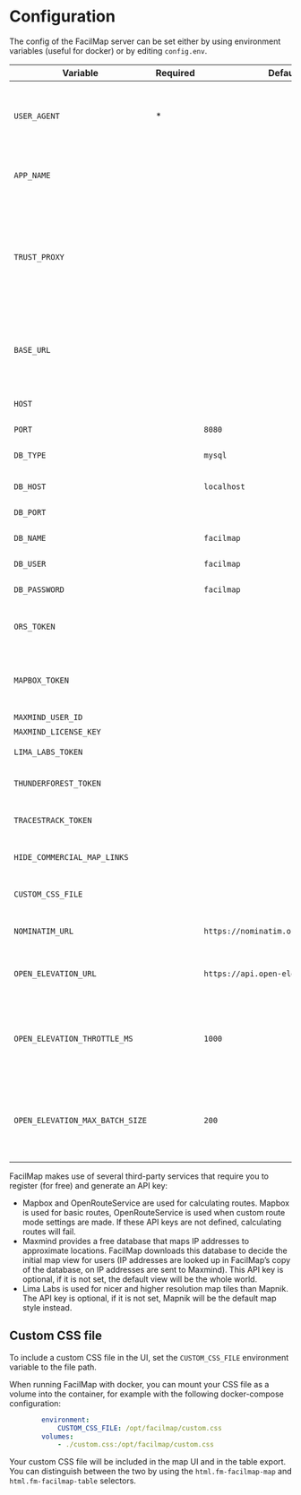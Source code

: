 # Configuration

The config of the FacilMap server can be set either by using environment variables (useful for docker) or by editing `config.env`.

| Variable              | Required | Default     | Meaning                                                                                                                          |
|-----------------------|----------|-------------|----------------------------------------------------------------------------------------------------------------------------------|
| `USER_AGENT`          | *        |             | Will be used for all HTTP requests (search, routing, GPX/KML/OSM/GeoJSON files). You better provide your e-mail address in here. |
| `APP_NAME`            |          |             | If specified, will replace “FacilMap” as the name of the app throughout the UI. |
| `TRUST_PROXY`         |          |             | Whether to trust the X-Forwarded-* headers. Can be `true` or a comma-separated list of IP subnets (see the [express documentation](https://expressjs.com/en/guide/behind-proxies.html)). Currently only used to calculate the base URL for the `opensearch.xml` file. |
| `BASE_URL`            |          |             | If `TRUST_PROXY` does not work for your particular setup, you can manually specify the base URL where FacilMap can be publicly reached here. |
| `HOST`                |          |             | The ip address to listen on (leave empty to listen on all addresses) |
| `PORT`                |          | `8080`      | The port to listen on. |
| `DB_TYPE`             |          | `mysql`     | The type of database. Either `mysql`, `postgres`, `mariadb`, `sqlite`, or `mssql`. |
| `DB_HOST`             |          | `localhost` | The host name of the database server. |
| `DB_PORT`             |          |             | The port of the database server (optional). |
| `DB_NAME`             |          | `facilmap`  | The name of the database. |
| `DB_USER`             |          | `facilmap`  | The username to connect to the database with. |
| `DB_PASSWORD`         |          | `facilmap`  | The password to connect to the database with. |
| `ORS_TOKEN`           |          |             | [OpenRouteService API key](https://openrouteservice.org/). If not specified, advanced routing settings will not be shown. |
| `MAPBOX_TOKEN`        |          |             | [Mapbox API key](https://www.mapbox.com/signup/). If neither this nor `ORS_TOKEN` are specified, the routing tab and any routing options will be hidden. |
| `MAXMIND_USER_ID`     |          |             | [MaxMind user ID](https://www.maxmind.com/en/geolite2/signup). |
| `MAXMIND_LICENSE_KEY` |          |             | MaxMind license key. |
| `LIMA_LABS_TOKEN`     |          |             | [Lima Labs](https://maps.lima-labs.com/) API key (for Lima Labs map style) |
| `THUNDERFOREST_TOKEN` |          |             | [Thunderforest](https://www.thunderforest.com/) API key (for OpenCycleMap map style) |
| `TRACESTRACK_TOKEN`   |          |             | [Tracestrack](https://tracestrack.com/) API key (for Tracestrack Topo map style) |
| `HIDE_COMMERCIAL_MAP_LINKS` |    |             | Set to `1` to hide the links to Google/Bing Maps in the “Map style” menu. |
| `CUSTOM_CSS_FILE`     |          |             | The path of a CSS file that should be included ([see more details below](#custom-css-file)). |
| `NOMINATIM_URL`       |          | `https://nominatim.openstreetmap.org` | The URL to the Nominatim server (used to search for places). |
| `OPEN_ELEVATION_URL`  |          | `https://api.open-elevation.com` | The URL to the Open Elevation server (used to look up the elevation for markers). |
| `OPEN_ELEVATION_THROTTLE_MS` |   | `1000` | The minimum time between two requests to the Open Elevation API. Set to `0` if you are using your own self-hosted instance of Open Elevation. |
| `OPEN_ELEVATION_MAX_BATCH_SIZE` | | `200` | The maximum number of points to resolve in one request through the Open Elevation API. Set this to `1000` if you are using your own self-hosted Open Elevation instance. |

FacilMap makes use of several third-party services that require you to register (for free) and generate an API key:
* Mapbox and OpenRouteService are used for calculating routes. Mapbox is used for basic routes, OpenRouteService is used when custom route mode settings are made. If these API keys are not defined, calculating routes will fail.
* Maxmind provides a free database that maps IP addresses to approximate locations. FacilMap downloads this database to decide the initial map view for users (IP addresses are looked up in FacilMap’s copy of the database, on IP addresses are sent to Maxmind). This API key is optional, if it is not set, the default view will be the whole world.
* Lima Labs is used for nicer and higher resolution map tiles than Mapnik. The API key is optional, if it is not set, Mapnik will be the default map style instead.

## Custom CSS file

To include a custom CSS file in the UI, set the `CUSTOM_CSS_FILE` environment variable to the file path.

When running FacilMap with docker, you can mount your CSS file as a volume into the container, for example with the following docker-compose configuration:
```yaml
		environment:
			CUSTOM_CSS_FILE: /opt/facilmap/custom.css
		volumes:
			- ./custom.css:/opt/facilmap/custom.css
```

Your custom CSS file will be included in the map UI and in the table export. You can distinguish between the two by using the `html.fm-facilmap-map` and `html.fm-facilmap-table` selectors.